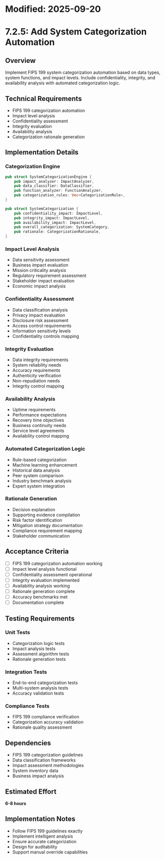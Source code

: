 # Modified: 2025-09-20

# 7.2.5: Add System Categorization Automation

## Overview
Implement FIPS 199 system categorization automation based on data types, system functions, and impact levels. Include confidentiality, integrity, and availability analysis with automated categorization logic.

## Technical Requirements
- FIPS 199 categorization automation
- Impact level analysis
- Confidentiality assessment
- Integrity evaluation
- Availability analysis
- Categorization rationale generation

## Implementation Details

### Categorization Engine
```rust
pub struct SystemCategorizationEngine {
    pub impact_analyzer: ImpactAnalyzer,
    pub data_classifier: DataClassifier,
    pub function_analyzer: FunctionAnalyzer,
    pub categorization_rules: Vec<CategorizationRule>,
}

pub struct SystemCategorization {
    pub confidentiality_impact: ImpactLevel,
    pub integrity_impact: ImpactLevel,
    pub availability_impact: ImpactLevel,
    pub overall_categorization: SystemCategory,
    pub rationale: CategorizationRationale,
}
```

### Impact Level Analysis
- Data sensitivity assessment
- Business impact evaluation
- Mission criticality analysis
- Regulatory requirement assessment
- Stakeholder impact evaluation
- Economic impact analysis

### Confidentiality Assessment
- Data classification analysis
- Privacy impact evaluation
- Disclosure risk assessment
- Access control requirements
- Information sensitivity levels
- Confidentiality controls mapping

### Integrity Evaluation
- Data integrity requirements
- System reliability needs
- Accuracy requirements
- Authenticity verification
- Non-repudiation needs
- Integrity control mapping

### Availability Analysis
- Uptime requirements
- Performance expectations
- Recovery time objectives
- Business continuity needs
- Service level agreements
- Availability control mapping

### Automated Categorization Logic
- Rule-based categorization
- Machine learning enhancement
- Historical data analysis
- Peer system comparison
- Industry benchmark analysis
- Expert system integration

### Rationale Generation
- Decision explanation
- Supporting evidence compilation
- Risk factor identification
- Mitigation strategy documentation
- Compliance requirement mapping
- Stakeholder communication

## Acceptance Criteria
- [ ] FIPS 199 categorization automation working
- [ ] Impact level analysis functional
- [ ] Confidentiality assessment operational
- [ ] Integrity evaluation implemented
- [ ] Availability analysis working
- [ ] Rationale generation complete
- [ ] Accuracy benchmarks met
- [ ] Documentation complete

## Testing Requirements

### Unit Tests
- Categorization logic tests
- Impact analysis tests
- Assessment algorithm tests
- Rationale generation tests

### Integration Tests
- End-to-end categorization tests
- Multi-system analysis tests
- Accuracy validation tests

### Compliance Tests
- FIPS 199 compliance verification
- Categorization accuracy validation
- Rationale quality assessment

## Dependencies
- FIPS 199 categorization guidelines
- Data classification frameworks
- Impact assessment methodologies
- System inventory data
- Business impact analysis

## Estimated Effort
**6-8 hours**

## Implementation Notes
- Follow FIPS 199 guidelines exactly
- Implement intelligent analysis
- Ensure accurate categorization
- Design for auditability
- Support manual override capabilities
